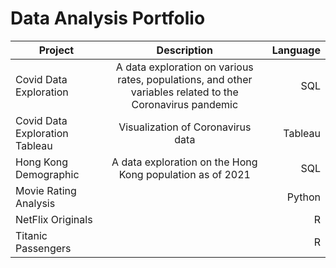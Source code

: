 # Data Analysis Portfolio
| Project        | Description           | Language  |
| ------------- |:-------------:| -----:|
| Covid Data Exploration     | A data exploration on various rates, populations, and other variables related to the Coronavirus pandemic | SQL |
| Covid Data Exploration Tableau     | Visualization of Coronavirus data      | Tableau  |
| Hong Kong Demographic |  A data exploration on the Hong Kong population as of 2021     |  SQL   |
| Movie Rating Analysis | | Python |
| NetFlix Originals | | R |
| Titanic Passengers | | R |
